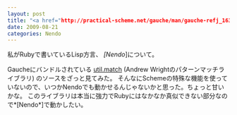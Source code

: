 ```yaml
---
layout: post
title: "<a href="http://practical-scheme.net/gauche/man/gauche-refj_163.html">util.match</a>ってNendoで動くのかな"
date: 2009-08-21
categories: Nendo
---
```

私がRubyで書いているLisp方言、 *[Nendo*]について。

Gaucheにバンドルされている [util.match](http://practical-scheme.net/gauche/man/gauche-refj_163.html) (Andrew Wrightのパターンマッチライブラリ) のソースをざっと見てみた。
そんなにSchemeの特殊な機能を使っていないので、いつかNendoでも動かせるんじゃないかと思った。ちょっと甘いかな。
このライブラリは本当に強力でRubyにはなかなか真似できない部分なので*[Nendo*]で動かしたい。
